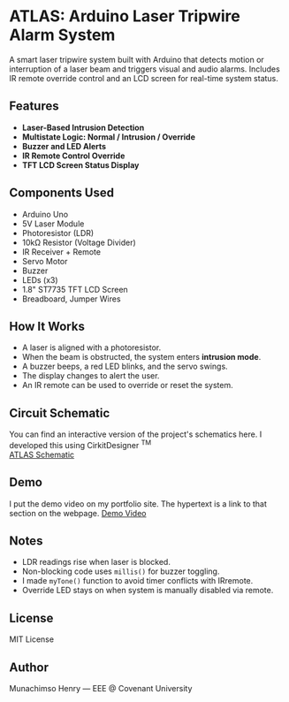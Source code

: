 # ATLAS: Arduino Laser Tripwire Alarm System 

A smart laser tripwire system built with Arduino that detects motion or interruption of a laser beam and triggers visual and audio alarms. Includes IR remote override control and an LCD screen for real-time system status.

## Features

- **Laser-Based Intrusion Detection**
- **Multistate Logic: Normal / Intrusion / Override**
- **Buzzer and LED Alerts**
- **IR Remote Control Override**
- **TFT LCD Screen Status Display**

## Components Used

- Arduino Uno
- 5V Laser Module
- Photoresistor (LDR)
- 10kΩ Resistor (Voltage Divider)
- IR Receiver + Remote
- Servo Motor
- Buzzer
- LEDs (x3)
- 1.8" ST7735 TFT LCD Screen
- Breadboard, Jumper Wires

## How It Works

- A laser is aligned with a photoresistor.
- When the beam is obstructed, the system enters **intrusion mode**.
- A buzzer beeps, a red LED blinks, and the servo swings.
- The display changes to alert the user.
- An IR remote can be used to override or reset the system.

## Circuit Schematic

You can find an interactive version of the project's schematics here. I developed this using CirkitDesigner <sup>TM</sup> <br>
[ATLAS Schematic](https://app.cirkitdesigner.com/project/25f5dbe2-e3fa-4537-9047-c97edf9c66f3)

## Demo

I put the demo video on my portfolio site. The hypertext is a link to that section on the webpage.
[Demo Video](https://munachimsohenry.wixsite.com/my-site/atlas#:~:text=in%20the%20system.-,Demonstration%20Video,-In%20the%20demo)


## Notes

- LDR readings rise when laser is blocked.
- Non-blocking code uses `millis()` for buzzer toggling.
- I made `myTone()` function to avoid timer conflicts with IRremote.
- Override LED stays on when system is manually disabled via remote.

## License

MIT License

## Author

Munachimso Henry — EEE @ Covenant University
